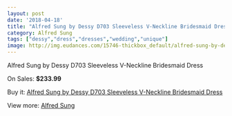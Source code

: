 ```yaml
---
layout: post
date: '2018-04-18'
title: "Alfred Sung by Dessy D703 Sleeveless V-Neckline Bridesmaid Dress"
category: Alfred Sung
tags: ["dessy","dress","dresses","wedding","unique"]
image: http://img.eudances.com/15746-thickbox_default/alfred-sung-by-dessy-d703-sleeveless-v-neckline-bridesmaid-dress.jpg
---
```

Alfred Sung by Dessy D703 Sleeveless V-Neckline Bridesmaid Dress

On Sales: **$233.99**
<a href="https://www.eudances.com/en/alfred-sung/4647-alfred-sung-by-dessy-d703-sleeveless-v-neckline-bridesmaid-dress.html"><amp-img layout="responsive" width="600" height="600" src="//img.eudances.com/15746-thickbox_default/alfred-sung-by-dessy-d703-sleeveless-v-neckline-bridesmaid-dress.jpg" alt="Alfred Sung by Dessy D703 Sleeveless V-Neckline Bridesmaid Dress 0" /></a>
<a href="https://www.eudances.com/en/alfred-sung/4647-alfred-sung-by-dessy-d703-sleeveless-v-neckline-bridesmaid-dress.html"><amp-img layout="responsive" width="600" height="600" src="//img.eudances.com/15749-thickbox_default/alfred-sung-by-dessy-d703-sleeveless-v-neckline-bridesmaid-dress.jpg" alt="Alfred Sung by Dessy D703 Sleeveless V-Neckline Bridesmaid Dress 1" /></a>
<a href="https://www.eudances.com/en/alfred-sung/4647-alfred-sung-by-dessy-d703-sleeveless-v-neckline-bridesmaid-dress.html"><amp-img layout="responsive" width="600" height="600" src="//img.eudances.com/15748-thickbox_default/alfred-sung-by-dessy-d703-sleeveless-v-neckline-bridesmaid-dress.jpg" alt="Alfred Sung by Dessy D703 Sleeveless V-Neckline Bridesmaid Dress 2" /></a>
<a href="https://www.eudances.com/en/alfred-sung/4647-alfred-sung-by-dessy-d703-sleeveless-v-neckline-bridesmaid-dress.html"><amp-img layout="responsive" width="600" height="600" src="//img.eudances.com/15747-thickbox_default/alfred-sung-by-dessy-d703-sleeveless-v-neckline-bridesmaid-dress.jpg" alt="Alfred Sung by Dessy D703 Sleeveless V-Neckline Bridesmaid Dress 3" /></a>

Buy it: [Alfred Sung by Dessy D703 Sleeveless V-Neckline Bridesmaid Dress](https://www.eudances.com/en/alfred-sung/4647-alfred-sung-by-dessy-d703-sleeveless-v-neckline-bridesmaid-dress.html "Alfred Sung by Dessy D703 Sleeveless V-Neckline Bridesmaid Dress")

View more: [Alfred Sung](https://www.eudances.com/en/52-alfred-sung "Alfred Sung")